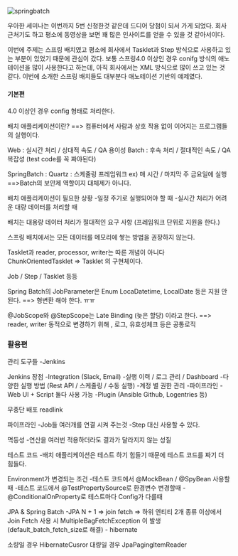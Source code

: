 
![springbatch](https://user-images.githubusercontent.com/7076334/65817494-86df2280-e242-11e9-81bb-f9d468076a5b.jpg)

우아한 세미나는 이번까지 5번 신청한것 같은데 드디어 당첨이 되서 가게 되었다.
회사 근처기도 하고 평소에 동영상을 보면 꽤 많은 인사이트를 얻을 수 있을 것 같아서이다.

이번에 주제는 스프링 배치였고 평소에 회사에서 Tasklet과 Step 방식으로 사용하고 있는 부분이 있었기 때문에 관심이 갔다.
보통 스프링4.0 이상인 경우 conifg 방식의 애노테이션을 많이 사용한다고 하는데, 아직 회사에서는 XML 방식으로 많이 쓰고 있는 것 같다.
이번에 소개한 스프링 배치들도 대부분다 애노테이션 기반의 얘제였다.


#### 기본편
4.0 이상인 경우 config 형태로 처리한다.

배치 애플리케이션이란?
==> 컴퓨터에서 사람과 상호 작용 없이 이어지는 프로그램들의 실행이다.

Web :  실시간 처리 / 상대적 속도 / QA 용이성
Batch : 후속 처리 / 절대적인 속도 / QA 복잡성 (test code를 꼭 짜야된다)

SpringBatch : 
Quartz : 스케줄링 프레임워크 ex) 매 시간 / 마지막 주 금요일에 실행
==>Batch의 보안제 역할이지 대체제가 아니다.

배치 애플리케이션이 필요한 상황
-일정 주기로 실행되어야 할 때
-실시간 처리가 어려운 대량 데이터를 처리할 때

배치는 대용량 데이터 처리가 절대적인 요구 사항
(프레임워크 단위로 지원을 한다.)

스프링 배치에서는 모든 데이터를 메모리에 쌓는 방법을 권장하지 않는다.

Tasklet과 reader, processor, writer는 따른 개념이 아니다
ChunkOrientedTasklet => Tasklet 의 구현체이다.

Job / Step / Tasklet 등등

Spring Batch의 JobParameter은 Enum LocaDatetime, LocalDate 등은 지원 안된다.
==> 형변환 해야 한다. ㅠㅠ

@JobScope와 @StepScope는 Late Binding (늦은 할당) 이라고 한다.
==> reader, writer 동적으로 변경하기 위해 , 로그, 유효성체크 등은 공통로직



### 활용편

관리 도구들
-Jenkins

Jenkins 장점
-Integration (Slack, Email)
-실행 이력 / 로그 관리 / Dashboard
-다양한 실행 방법 (Rest API / 스케줄링 / 수동 실행)
-계정 별 권한 관리
-파이프라인
-Web UI + Script 둘다 사용 가능
-Plugin (Ansible Github, Logentries 등)

무중단 배포
readlink


파이프라인
-Job들 여러개를 연결 시켜 주는것
-Step 대신 사용할 수 있다.

멱등성
-연산을 여러번 적용하더라도 결과가 달라지지 않는 성질


테스트 코드
-배치 애플리케이션은 테스트 하기 힘들기 때문에 테스트 코드를 짜기 더 힘들다.


Environment가 변경되는 조건
-테스트 코드에서 @MockBean / @SpyBean 사용할때
-테스트 코드에서 @TestPropertySource로 환경변수 변경할때
-@ConditionalOnProperty로 테스트마다 Config가 다를때


JPA & Spring Batch
-JPA N + 1
=> join fetch
=> 하위 엔티티 2개 종류 이상에서 Join Fetch 사용 시 MultipleBagFetchException 이 발생 (default_batch_fetch_size로 해결) - hibernate


소량일 경우 HibernateCusror
대량일 경우 JpaPagingItemReader
